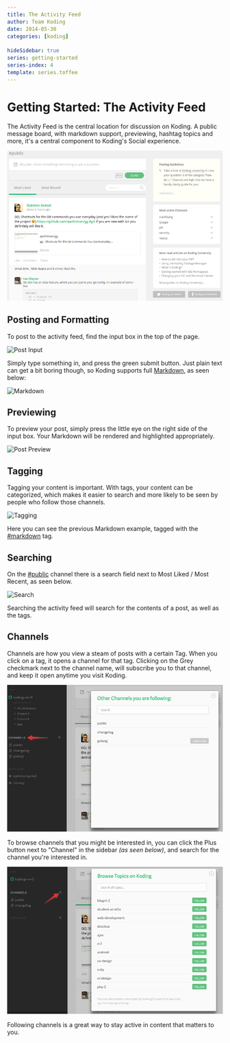```yaml
---
title: The Activity Feed
author: Team Koding
date: 2014-05-30
categories: [koding]

hideSidebar: true
series: getting-started
series-index: 4
template: series.toffee
---
```


# Getting Started: The Activity Feed

The Activity Feed is the central location for discussion on Koding. A
public message board, with markdown support, previewing, hashtag topics
and more, it's a central component to Koding's Social experience.

![Koding Activity Feed](activity-feed.png)



## Posting and Formatting

To post to the activity feed, find the input box in the top of the page.

![Post Input](posting.png)

Simply type something in, and press the green submit button. Just plain text
can get a bit boring though, so Koding supports full
[Markdown](/guides/markdown), as seen below:

![Markdown](markdown.png)

## Previewing

To preview your post, simply press the little eye on the right side of
the input box. Your Markdown will be rendered and highlighted
appropriately.

![Post Preview](preview.png)

## Tagging

Tagging your content is important. With tags, your content can be
categorized, which makes it easier to search and more likely to be seen
by people who follow those channels.

![Tagging](tagging.png)

Here you can see the previous Markdown example, tagged with the
[#markdown][markdown channel] tag.

## Searching

On the [#public][public channel] channel there is a search field next to
Most Liked / Most Recent, as seen below.

![Search](search.png)

Searching the activity feed will search for the contents of a post, as
well as the tags.

## Channels

Channels are how you view a steam of posts with a certain Tag. When you
click on a tag, it opens a channel for that tag. Clicking on the Grey
checkmark next to the channel name, will subscribe you to that channel,
and keep it open anytime you visit Koding.

![Following](followed.png)

To browse channels that you might be interested in, you can click the
Plus button next to "Channel" in the sidebar *(as seen below)*, and
search for the channel you're interested in.

![Searching Channels](browsing-channels.png)

Following channels is a great way to stay active in content that matters
to you.



[koding]: https://koding.com
[public channel]: https://koding.com/Activity/Public
[markdown channel]: https://koding.com/Activity/Topic/markdown
